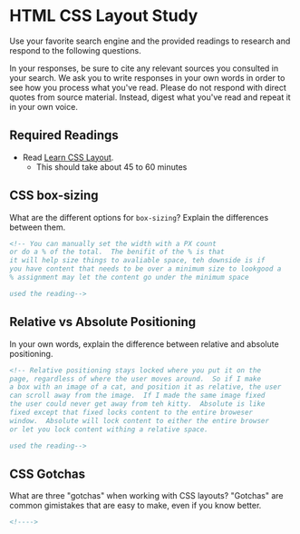 # HTML CSS Layout Study

Use your favorite search engine and the provided readings to research and respond to the following questions.

In your responses, be sure to cite any relevant sources you consulted in your search. We ask you to write responses in your own words in order to see how you process what you've read. Please do not respond with direct quotes from source material. Instead, digest what you've read and repeat it in your own voice.

## Required Readings

- Read [Learn CSS Layout](http://learnlayout.com).
  - This should take about 45 to 60 minutes

## CSS box-sizing

What are the different options for `box-sizing`? Explain the differences between them.

```md
<!-- You can manually set the width with a PX count
or do a % of the total.  The benifit of the % is that
it will help size things to avaliable space, teh downside is if
you have content that needs to be over a minimum size to lookgood a
% assignment may let the content go under the minimum space

used the reading-->
```

## Relative vs Absolute Positioning

In your own words, explain the difference between relative and absolute positioning.

```md
<!-- Relative positioning stays locked where you put it on the
page, regardless of where the user moves around.  So if I make
a box with an image of a cat, and position it as relative, the user
can scroll away from the image.  If I made the same image fixed
the user could never get away from teh kitty.  Absolute is like
fixed except that fixed locks content to the entire broweser
window.  Absolute will lock content to either the entire browser
or let you lock content withing a relative space.

used the reading-->
```

## CSS Gotchas

What are three "gotchas" when working with CSS layouts? "Gotchas" are common gimistakes that are easy to make, even if you know better.

```md
<!---->
```
